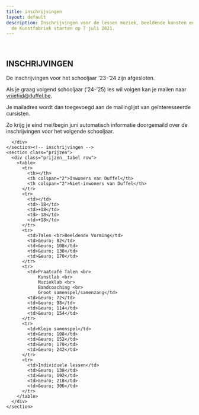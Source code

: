 ```yaml
---
title: inschrijvingen
layout: default
description: Inschrijvingen voor de lessen muziek, beeldende kunsten en talen aan
  de Kunstfabriek starten op 7 juli 2021.
---
```


  <main id="top">
    <section class="inschrijvingen">
      <div class="row">
        <br>
        <h2>INSCHRIJVINGEN</h2>
        <article>
          <p>De inschrijvingen voor het schooljaar ’23-’24 zijn afgesloten.</p>
          <p>Als je graag volgend schooljaar (’24-’25) les wil volgen kan je mailen naar <a href="mailto:vrijetijd@duffel.be" target="blank">vrijetijd@duffel.be</a>.</p>
          <p>Je mailadres wordt dan toegevoegd aan de mailinglijst van geïnteresseerde cursisten.</p>
          <p>Zo krijg je eind mei/begin juni automatisch informatie doorgemaild over de inschrijvingen voor het volgende schooljaar.</p>
        </article>

      </div>
    </section><!-- inschrijvingen -->
    <section class="prijzen">
      <div class="prijzen__tabel row">
        <table>
          <tr>
            <th></th>
            <th colspan="2">Inwoners van Duffel</th>
            <th colspan="2">Niet-inwoners van Duffel</th>
          </tr>
          <tr>
            <td></td>
            <td>-18</td>
            <td>+18</td>
            <td>-18</td>
            <td>+18</td>
          </tr>
          <tr>
            <td>Talen <br>Beeldende Vorming</td>
            <td>&euro; 82</td>
            <td>&euro; 108</td>
            <td>&euro; 130</td>
            <td>&euro; 170</td>
          </tr>
          <tr>
            <td>Praatcafé Talen <br>
                Kunstlab <br>
                Muzieklab <br>
                Bandcoaching <br>
                Groot samenspel/samenzang</td>
            <td>&euro; 72</td>
            <td>&euro; 98</td>
            <td>&euro; 114</td>
            <td>&euro; 154</td>
          </tr>
          <tr>
            <td>Klein samenspel</td>
            <td>&euro; 108</td>
            <td>&euro; 152</td>
            <td>&euro; 170</td>
            <td>&euro; 242</td>
          </tr>
          <tr>
            <td>Individuele lessen</td>
            <td>&euro; 138</td>
            <td>&euro; 192</td>
            <td>&euro; 218</td>
            <td>&euro; 306</td>
          </tr>
        </table>
      </div>
    </section>

  </main>
